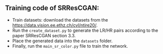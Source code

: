## Training code of SRResCGAN:
- Train datasets: download the datasets from the https://data.vision.ee.ethz.ch/cvl/ntire20/.
- Run the `create_dataset.py` to generate the LR/HR pairs according to the paper SRResCGAN section 3.3.
- Place the generated data into the `datasets` folder.
- Finally, run the `main_sr_color.py` file to train the network.
